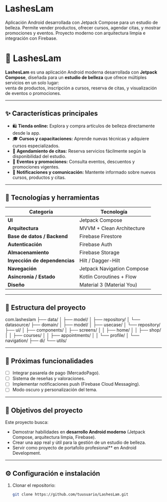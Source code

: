 # LashesLam
Aplicación Android desarrollada con Jetpack Compose para un estudio de belleza. Permite vender productos, ofrecer cursos, agendar citas, y mostrar promociones y eventos. Proyecto moderno con arquitectura limpia e integración con Firebase.

# 💜 LashesLam

**LashesLam** es una aplicación Android moderna desarrollada con **Jetpack Compose**, diseñada para un **estudio de belleza** que ofrece múltiples servicios en un solo lugar:  
venta de productos, inscripción a cursos, reserva de citas, y visualización de eventos o promociones.

---

## ✨ Características principales

- 🛍️ **Tienda online:** Explora y compra artículos de belleza directamente desde la app.  
- 🎓 **Cursos y capacitaciones:** Aprende nuevas técnicas y adquiere cursos especializados.  
- 📅 **Agendamiento de citas:** Reserva servicios fácilmente según la disponibilidad del estudio.  
- 🎉 **Eventos y promociones:** Consulta eventos, descuentos y promociones vigentes.  
- 💬 **Notificaciones y comunicación:** Mantente informado sobre nuevos cursos, productos y citas.  

---

## 🧩 Tecnologías y herramientas

| Categoría | Tecnología |
|------------|-------------|
| **UI** | Jetpack Compose |
| **Arquitectura** | MVVM + Clean Architecture |
| **Base de datos / Backend** | Firebase Firestore |
| **Autenticación** | Firebase Auth |
| **Almacenamiento** | Firebase Storage |
| **Inyección de dependencias** | Hilt / Dagger-Hilt |
| **Navegación** | Jetpack Navigation Compose |
| **Asincronía / Estado** | Kotlin Coroutines + Flow |
| **Diseño** | Material 3 (Material You) |

---

## 📱 Estructura del proyecto

com.lasheslam
├── data/
│ ├── model/
│ ├── repository/
│ └── datasource/
├── domain/
│ ├── model/
│ ├── usecase/
│ └── repository/
├── ui/
│ ├── components/
│ ├── screens/
│ │ ├── home/
│ │ ├── shop/
│ │ ├── courses/
│ │ ├── appointments/
│ │ └── profile/
│ └── navigation/
├── di/
└── utils/


---

## 🚀 Próximas funcionalidades

- [ ] Integrar pasarela de pago (MercadoPago).  
- [ ] Sistema de reseñas y valoraciones.  
- [ ] Implementar notificaciones push (Firebase Cloud Messaging).  
- [ ] Modo oscuro y personalización del tema.  

---

## 🧠 Objetivos del proyecto

Este proyecto busca:
- Demostrar habilidades en **desarrollo Android moderno** (Jetpack Compose, arquitectura limpia, Firebase).  
- Crear una app real y útil para la gestión de un estudio de belleza.  
- Servir como proyecto de portafolio profesional** en Android Development.  

---

## ⚙️ Configuración e instalación

1. Clonar el repositorio:
   ```bash
   git clone https://github.com/tuusuario/LashesLam.git
